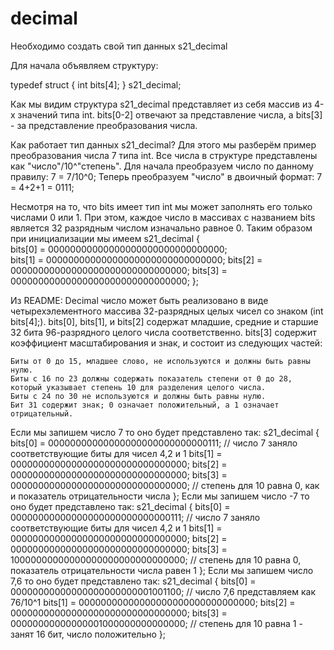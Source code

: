 # decimal
Необходимо создать свой тип данных s21_decimal

Для начала объявляем структуру:

typedef struct 
{
    int bits[4];
} s21_decimal;

Как мы видим структура s21_decimal представляет из себя массив из 4-х значений типа int.
bits[0-2] отвечают за представление числа, а bits[3] - за представление преобразования числа.

Как работает тип данных s21_decimal? Для этого мы разберём пример преобразования числа 7 типа int.
Все числа в структуре представлены как "число"/10^"степень". 
Для начала преобразуем число по данному правилу: 7 = 7/10^0;
Теперь преобразуем "число" в двоичный формат: 7 = 4+2+1 = 0111;

Несмотря на то, что bits имеет тип int мы может заполнять его только числами 0 или 1.
При этом, каждое число в массивах с названием bits является 32 разрядным числом изначально равное 0.
Таким образом при инициализации мы имеем 
s21_decimal {<br>
  bits[0] = 00000000000000000000000000000000;<br>
  bits[1] = 00000000000000000000000000000000;
  bits[2] = 00000000000000000000000000000000;
  bits[3] = 00000000000000000000000000000000;
};

Из README:
    Decimal число может быть реализовано в виде четырехэлементного массива 32-разрядных целых чисел со знаком (int bits[4];).
    bits[0], bits[1], и bits[2] содержат младшие, средние и старшие 32 бита 96-разрядного целого числа соответственно.
    bits[3] содержит коэффициент масштабирования и знак, и состоит из следующих частей:

    Биты от 0 до 15, младшее слово, не используются и должны быть равны нулю.
    Биты с 16 по 23 должны содержать показатель степени от 0 до 28, который указывает степень 10 для разделения целого числа.
    Биты с 24 по 30 не используются и должны быть равны нулю.
    Бит 31 содержит знак; 0 означает положительный, а 1 означает отрицательный.

Если мы запишем число 7 то оно будет представлено так:
s21_decimal {
  bits[0] = 00000000000000000000000000000111;  //  число 7 заняло соответствующие биты для чисел 4,2 и 1
  bits[1] = 00000000000000000000000000000000;
  bits[2] = 00000000000000000000000000000000;
  bits[3] = 00000000000000000000000000000000;  //  степень для 10 равна 0, как и показатель отрицательности числа
};
Если мы запишем число -7 то оно будет представлено так:
s21_decimal {
  bits[0] = 00000000000000000000000000000111;  //  число 7 заняло соответствующие биты для чисел 4,2 и 1
  bits[1] = 00000000000000000000000000000000;
  bits[2] = 00000000000000000000000000000000;
  bits[3] = 10000000000000000000000000000000;  //  степень для 10 равна 0, показатель отрицательности числа равен 1
};
Если мы запишем число 7,6 то оно будет представлено так:
s21_decimal {
  bits[0] = 00000000000000000000000001001100;  //  число 7,6 представляем как 76/10^1
  bits[1] = 00000000000000000000000000000000;
  bits[2] = 00000000000000000000000000000000;
  bits[3] = 00000000000000001000000000000000;  //  степень для 10 равна 1 - занят 16 бит, число положительно
};
